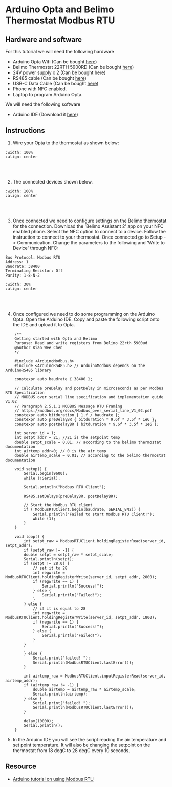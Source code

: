 # Arduino Opta and Belimo Thermostat Modbus RTU

## Hardware and software
For this tutorial we will need the following hardware

- Arduino Opta Wifi (Can be bought <a href="https://store.arduino.cc/products/opta-wifi?queryID=undefined" target="_blank">here</a>)
- Belimo Thermostat 22RTH 5900RD (Can be bought <a href="https://blackhawksupply.com/products/belimo-22rth-5900d?variant=39943328530528" target="_blank">here</a>)
- 24V power supply x 2 (Can be bought <a href="https://www.amazon.com/dp/B09281KTS8?ref=nb_sb_ss_w_as-reorder_k1_1_5&amp=&crid=2KKGJ6OCSOW31&amp=&sprefix=24+v+" target="_blank">here</a>)
- RS485 cable (Can be bought <a href="https://www.amazon.com/Custom-Cable-Connection-Conductor-Stranded/dp/B0DN8LBHVX/ref=sr_1_9?crid=2EF2MFSKE9GUN&dib=eyJ2IjoiMSJ9.ZAoXBHFAV3jQ649WESWLq7Fblh5kXmKAn1_op-ndrzo37jN83uGhdVz5CY4HlBjQX9DCS-Ay3BZ7cFtt-JEgYeZLjRaJMMP26yjvnQ8zoEum73c-2KSAm87qCudWMXyR7YtPswt5J-ssUUhkjlNT7TtXm6oFdM9Ort6cTMzfElhz7hfXuk8E5avDdm2bNu0bUcXjIR2dtJ0tv0KNl6ZxajMCDLxkTX1-6YbI9sAGEAY.wfyvcxwkvMGA_17ZK3BV3J_2LgEdFHk3WgHqKTdz2SA&dib_tag=se&keywords=rs485%2Bcable%2B3%2Bwire&qid=1746563660&sprefix=rs485%2Bcable%2B3%2Bwire%2Caps%2C71&sr=8-9&th=1" target="_blank">here</a>)
- USB-C Data Cable (Can be bought <a href="https://www.amazon.com/dp/B087JMJSVC?ref=nb_sb_ss_w_as-reorder_k0_1_16&amp=&crid=3V52YX7OEX7W9&sprefix=usb%2Bc%2Bdata%2Bcable&th=1" target="_blank">here</a>)
- Phone with NFC enabled.
- Laptop to program Arduino Opta.

We will need the following software

- Arduino IDE (Download it <a href="https://www.arduino.cc/en/software/" target="_blank">here</a>)

## Instructions
1. Wire your Opta to the thermostat as shown below:
```{image} ../../_static/opta_tstat/opta_tstat1.png
:width: 100%
:align: center
```
<br/><br/>

2. The connected devices shown below.
```{image} ../../_static/opta_tstat/opta_tstat2.jpg
:width: 100%
:align: center
```
<br/><br/>

3. Once connected we need to configure settings on the Belimo thermostat for the connection. Download the 'Belimo Assistant 2' app on your NFC enabled phone. Select the NFC option to connect to a device. Follow the instruction to connect to your thermostat. Once connected go to Setup -> Communication. Change the parameters to the following and 'Write to Device' through NFC:
```
Bus Protocol: Modbus RTU
Address: 1
Baudrate: 38400
Terminating Resistor: Off
Parity: 1-8-N-2
```
```{image} ../../_static/opta_tstat/opta_tstat3.png
:width: 30%
:align: center
```
<br/><br/>

4. Once configured we need to do some programming on the Arduino Opta. Open the Arduino IDE. Copy and paste the following script onto the IDE and upload it to Opta.
``` {dropdown} read_belimo_tstat
    /**
    Getting started with Opta and Belimo
    Purpose: Read and write registers from Belimo 22rth 5900ud
    @author Kian Wee Chen
    */

    #include <ArduinoModbus.h>
    #include <ArduinoRS485.h> // ArduinoModbus depends on the ArduinoRS485 library

    constexpr auto baudrate { 38400 };

    // Calculate preDelay and postDelay in microseconds as per Modbus RTU Specification
    // MODBUS over serial line specification and implementation guide V1.02
    // Paragraph 2.5.1.1 MODBUS Message RTU Framing
    // https://modbus.org/docs/Modbus_over_serial_line_V1_02.pdf
    constexpr auto bitduration { 1.f / baudrate };
    constexpr auto preDelayBR { bitduration * 9.6f * 3.5f * 1e6 };
    constexpr auto postDelayBR { bitduration * 9.6f * 3.5f * 1e6 };

    int server_id = 1;
    int setpt_addr = 21; //21 is the setpoint temp
    double setpt_scale = 0.01; // according to the belimo thermostat documentation
    int airtemp_addr=0; // 0 is the air temp
    double airtemp_scale = 0.01; // according to the belimo thermostat documentation

    void setup() {
        Serial.begin(9600);
        while (!Serial);

        Serial.println("Modbus RTU Client");

        RS485.setDelays(preDelayBR, postDelayBR);

        // Start the Modbus RTU client
        if (!ModbusRTUClient.begin(baudrate, SERIAL_8N2)) {
            Serial.println("Failed to start Modbus RTU Client!");
            while (1);
        }
    }

    void loop() {
        int setpt_raw = ModbusRTUClient.holdingRegisterRead(server_id, setpt_addr);
        if (setpt_raw != -1) {
        double setpt = setpt_raw * setpt_scale;
        Serial.println(setpt);
        if (setpt != 28.0) {
            // set it to 28
            int regwrite = ModbusRTUClient.holdingRegisterWrite(server_id, setpt_addr, 2800);
            if (regwrite == 1) {
                Serial.println("Success!");    
            } else {
                Serial.println("Failed!");
            }
        } else {
            // if it is equal to 28
            int regwrite = ModbusRTUClient.holdingRegisterWrite(server_id, setpt_addr, 1800);
            if (regwrite == 1) {
                Serial.println("Success!");    
            } else {
                Serial.println("Failed!");
            }
        }

        } else {
            Serial.print("failed! ");
            Serial.println(ModbusRTUClient.lastError());
        }

        int airtemp_raw = ModbusRTUClient.inputRegisterRead(server_id, airtemp_addr);
        if (airtemp_raw != -1) {
            double airtemp = airtemp_raw * airtemp_scale;
            Serial.println(airtemp);
        } else {
            Serial.print("failed! ");
            Serial.println(ModbusRTUClient.lastError());
        }

        delay(10000);
        Serial.println();
    }
```

5. In the Arduino IDE you will see the script reading the air temperature and set point temperature. It will also be changing the setpoint on the thermostat from 18 degC to 28 degC every 10 seconds.

## Resource
- <a href="https://docs.arduino.cc/tutorials/opta/getting-started-with-modbus-rtu/" target="_blank">Arduino tutorial on using Modbus RTU</a>
